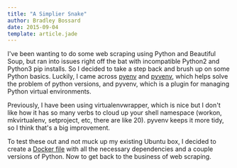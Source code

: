 ```yaml
---
title: "A Simplier Snake"
author: Bradley Bossard 
date: 2015-09-04 
template: article.jade
---
```


I've been wanting to do some web scraping using Python and Beautiful Soup, but ran into issues right off the bat with incompatible Python2 and Python3 pip installs.
So I decided to take a step back and brush up on some Python basics.  Luckily, I came across [pyenv][1] and [pyvenv][2], which helps solve the problem of
python versions, and pyvenv, which is a plugin for managing Python virtual environments.

<span class="more"></span>

Previously, I have been using virtualenvwrapper, which is nice but I don't like how it has so many verbs to cloud up your shell namespace (workon, mkvirtualenv, setproject, etc, there are like 20).  pyvenv keeps it more tidy, so I think that's a big
improvement.

To test these out and not muck up my existing Ubuntu box, I decided to create a [Docker file][3] with all the necessary dependencies and a couple versions of Python.
Now to get back to the business of web scraping.

[1]: https://github.com/yyuu/pyenv
[2]: https://github.com/jorgenschaefer/pyvenv
[3]: https://github.com/bradleybossard/docker-python-devbox


